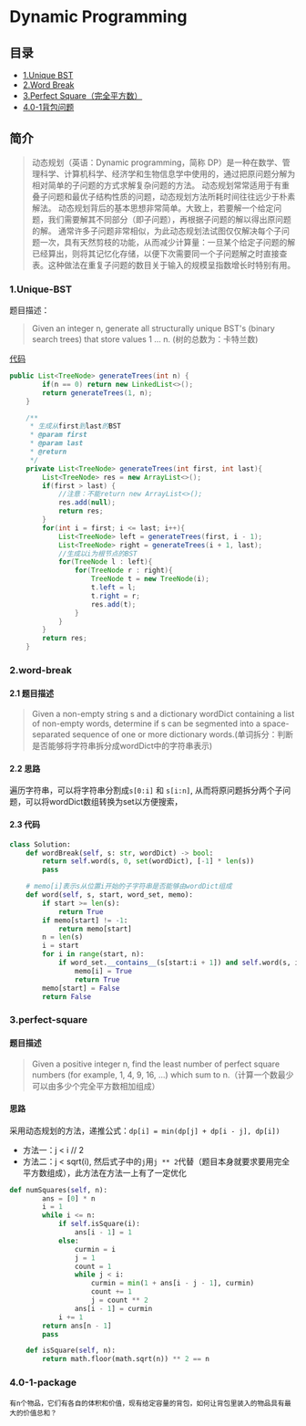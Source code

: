 # Dynamic Programming

## 目录
* [1.Unique BST](#1unique-bst)
* [2.Word Break](#2word-break)
* [3.Perfect Square（完全平方数）](#3perfect-square)
* [4.0-1背包问题](#40-1-package)

## 简介
> 动态规划（英语：Dynamic programming，简称 DP）是一种在数学、管理科学、计算机科学、经济学和生物信息学中使用的，通过把原问题分解为相对简单的子问题的方式求解复杂问题的方法。 
  动态规划常常适用于有重叠子问题和最优子结构性质的问题，动态规划方法所耗时间往往远少于朴素解法。
  动态规划背后的基本思想非常简单。大致上，若要解一个给定问题，我们需要解其不同部分（即子问题），再根据子问题的解以得出原问题的解。
  通常许多子问题非常相似，为此动态规划法试图仅仅解决每个子问题一次，具有天然剪枝的功能，从而减少计算量：一旦某个给定子问题的解已经算出，则将其记忆化存储，以便下次需要同一个子问题解之时直接查表。这种做法在重复子问题的数目关于输入的规模呈指数增长时特别有用。

### 1.Unique-BST
题目描述：
> Given an integer n, generate all structurally unique BST's (binary search trees) that store values 1 ... n.
(树的总数为：卡特兰数)

[代码](src/main/java/dynamic/UniqueBst.java)

```java
public List<TreeNode> generateTrees(int n) {
        if(n == 0) return new LinkedList<>();
        return generateTrees(1, n);
    }

    /**
     * 生成从first到last的BST
     * @param first
     * @param last
     * @return
     */
    private List<TreeNode> generateTrees(int first, int last){
        List<TreeNode> res = new ArrayList<>();
        if(first > last) {
            //注意：不能return new ArrayList<>();
            res.add(null);
            return res;
        }
        for(int i = first; i <= last; i++){
            List<TreeNode> left = generateTrees(first, i - 1);
            List<TreeNode> right = generateTrees(i + 1, last);
            //生成以i为根节点的BST
            for(TreeNode l : left){
                for(TreeNode r : right){
                    TreeNode t = new TreeNode(i);
                    t.left = l;
                    t.right = r;
                    res.add(t);
                }
            }
        }
        return res;
    }
```

### 2.word-break
#### 2.1 题目描述
> Given a non-empty string s and a dictionary wordDict containing a list of non-empty words, determine if s can be segmented into a space-separated sequence of one or more dictionary words.(单词拆分：判断是否能够将字符串拆分成wordDict中的字符串表示)

#### 2.2 思路
遍历字符串，可以将字符串分割成`s[0:i]` 和 `s[i:n]`, 从而将原问题拆分两个子问题，可以将wordDict数组转换为set以方便搜索，

#### 2.3 代码
```python
class Solution:
    def wordBreak(self, s: str, wordDict) -> bool:
        return self.word(s, 0, set(wordDict), [-1] * len(s))
        pass

    # memo[i]表示s从位置i开始的子字符串是否能够由wordDict组成
    def word(self, s, start, word_set, memo):
        if start >= len(s):
            return True
        if memo[start] != -1:
            return memo[start]
        n = len(s)
        i = start
        for i in range(start, n):
            if word_set.__contains__(s[start:i + 1]) and self.word(s, i + 1, word_set, memo):
                memo[i] = True
                return True
        memo[start] = False
        return False
```

### 3.perfect-square
#### 题目描述
> Given a positive integer n, find the least number of perfect square numbers (for example, 1, 4, 9, 16, ...) which sum to n.（计算一个数最少可以由多少个完全平方数相加组成）

#### 思路
采用动态规划的方法，递推公式：`dp[i] = min(dp[j] + dp[i - j], dp[i])`
* 方法一：j < i // 2
* 方法二：j < sqrt(i), 然后式子中的`j`用`j ** 2`代替（题目本身就要求要用完全平方数组成），此方法在方法一上有了一定优化

```python
def numSquares(self, n):
        ans = [0] * n
        i = 1
        while i <= n:
            if self.isSquare(i):
                ans[i - 1] = 1
            else:
                curmin = i
                j = 1
                count = 1
                while j < i:
                    curmin = min(1 + ans[i - j - 1], curmin)
                    count += 1
                    j = count ** 2
                ans[i - 1] = curmin
            i += 1
        return ans[n - 1]
        pass

    def isSquare(self, n):
        return math.floor(math.sqrt(n)) ** 2 == n
```

### 4.0-1-package

```
有n个物品，它们有各自的体积和价值，现有给定容量的背包，如何让背包里装入的物品具有最大的价值总和？
```